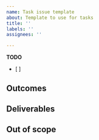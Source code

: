 ```yaml
---
name: Task issue template
about: Template to use for tasks
title: ''
labels: ''
assignees: ''

---
```


**TODO**
- [ ] 

**Outcomes**
- 

**Deliverables**
- 

**Out of scope**
-
